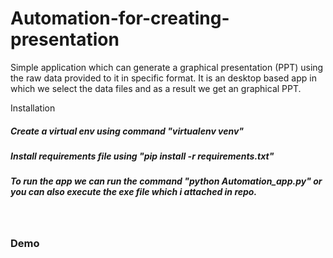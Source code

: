 # Automation-for-creating-presentation
Simple application which can generate a graphical presentation (PPT) using the raw data provided to it in specific format. It is an desktop based app in which we select the data files and as a result we get an graphical PPT.

<p>Installation<p>
<p><h5>Create a virtual env using command "virtualenv venv" </h5></p>
<p><h5>Install requirements file using "pip install -r requirements.txt" </h5></p>
<p><h5>To run the app we can run the command "python Automation_app.py" or you can also execute the exe file which i attached in repo.</h5></p>
<br>
<p><h3>Demo</h3>


  
